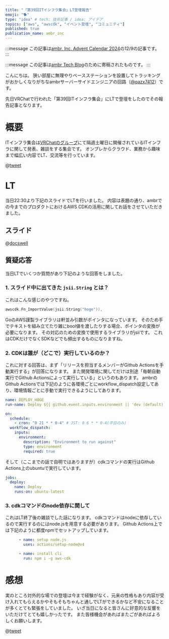 ```yaml
---
title: "「第39回ITインフラ集会」LT登壇報告"
emoji: "🐕"
type: "idea" # tech: 技術記事 / idea: アイデア
topics: ["aws", "awscdk", "イベント登壇", "コミュニティ"]
published: true
publication_name: ambr_inc
---
```


:::message
この記事は[ambr, Inc. Advent Calendar 2024](https://adventar.org/calendars/10507)の12/9の記事です。
:::

:::message
この記事は[ambr Tech Blog](https://zenn.dev/p/ambr_inc)のために寄稿されたものです。
:::

こんにちは。
狭い部屋に無理やりベースステーションを設置してトラッキングがおかしくなりがちなambrサーバーサイドエンジニアの回路（[@qazx7412](https://zenn.dev/qazx7412)）です。

先日VRChatで行われた「第39回ITインフラ集会」にLTで登壇をしたのでその報告記事となります。

# 概要

ITインフラ集会は[VRChatのグループ](https://vrc-ta-hub.com/community/30/)にて隔週土曜日に開催されているITインフラに関して発表、雑談をする集会です。
オンプレからクラウド、業務から趣味まで幅広い内容でLT、交流等を行っています。

@[tweet](https://x.com/it_infra_meetup/status/1863928210251276453)

# LT

当日22:30より下記のスライドでLTを行いました。
内容は表題の通り、ambrでの今までのプロダクトにおけるAWS CDKの活用に関してお話をさせていただきました。

## スライド

@[docswell](https://www.docswell.com/s/qazx7412/Z3G77V-2024-12-03-202945)

## 質疑応答

当日LTでいくつか質問があり下記のような回答をしました。

### 1. スライド中に出てきた `jsii.String` とは？

これはこんな感じのやつですね。

```go
awscdk.Fn_ImportValue(jsii.String("hoge")),
```

GoのAWS謹製ライブラリは軒並み引数がポインタになっています。
そのため手でテキストを組み立てたり雑にbool値を渡したりする場合、ポインタの変換が必要になります。
その対応のための変換で使用するライブラリがjsiiです。
これはCDKだけでなくSDKなどでも頻出するものになりますね。

### 2. CDKは誰が（どこで）実行しているのか？

これに対する回答は、まず「リリースを担当するメンバーがGithub Actionsを手動実行する」が回答になります。
また開発環境に関してだけは別途「毎朝自動実行でGithub Actionsによって実行している」というのもあります。
ambrのGithub Actionsでは下記のように各環境ごとにworkflow_dispatch設定してあり、環境情報ごとに手動で実行できるようにしてあります。

```yml
name: DEPLOY_HOGE
run-name: Deploy ${{ github.event.inputs.environment || 'dev (default)' }}

on:
  schedule:
    - cron: "0 21 * * 0-4" # JST: 0 6 * * 0-4(平日のみ)
  workflow_dispatch:
    inputs:
      environment:
        description: "Environment to run against"
        type: environment
        required: true
```

そして（ここまでの話で自明ではありますが）cdkコマンドの実行はGithub Actions上のubuntuで実行しています。

```yml
jobs:
  deploy:
    name: Deploy
    runs-on: ubuntu-latest
```

### 3. cdkコマンドのnode依存に関して

これはLT終了後の雑談でした話になります。
cdkコマンドはnodeに依存しているので実行するのにはnode.jsを用意する必要があります。
Github Actions上では下記のように都度npmでセットアップしています。

```yml
      - name: setup node.js
        uses: actions/setup-node@v4

      - name: install cli
        run: npm i -g aws-cdk
```

# 感想

実のところ対外的な場での登壇は今まで経験がなく、元来の性格もあり内容が受け入れてもらえるかやそもそもちゃんと通しでLTができるかなど不安になることが多くとても緊張をしていました。
いざ当日になると皆さんに好意的な反響をいただけてとても嬉しかったです。
また皆様機会があればまたごがあればよろしくお願いします。

@[tweet](https://x.com/qazx7412/status/1865451826159702444)
